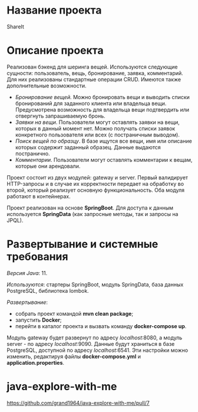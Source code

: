 # Название проекта
ShareIt

# Описание проекта
Реализован бэкенд для шеринга вещей. Используются следующие сущности: пользователь, вещь, бронирование, заявка, комментарий. Для них реализованы стандартные операции CRUD. Имеются также дополнительные возможности.
- *Бронирование вещей.* Можно бронировать вещи и выводить списки бронирований для заданного клиента или владельца вещи. Предусмотрена возможность для владельца вещи подтвердить или отвергнуть запрашиваемую бронь.
- *Заявки на вещи*. Пользователи могут оставлять заявки на вещи, которых в данный момент нет. Можно получать списки заявок конкретного пользователя или всех (с постраничным выводом).   
- *Поиск вещей по образцу*. В базе ищутся все вещи, имя или описание которых содержит заданный образец. Данные выдаются постранично.
- *Комментарии*. Пользователи могут оставлять комментарии к вещам, которые они арендовали.

Проект состоит из двух модулей: gateway и server. Первый валидирует HTTP-запросы и в случае их корректности передает на обработку во второй, который реализует основную функциональность. Оба модуля работают в контейнерах.

Проект реализован на основе **SpringBoot**. Для доступа к данным используется **SpringData** (как запросные методы, так и запросы на JPQL). 

# Развертывание и системные требования
*Версия Java*: 11. 

*Используются*: стартеры SpringBoot, модуль SpringData, база данных PostgreSQL, библиотека lombok. 

*Развертывание*: 
- собрать проект командой **mvn clean package**;
- запустить **Docker**; 
- перейти в каталог проекта и вызвать команду **docker-compose up**.

Модуль gateway будет развернут по адресу *localhost*:8080, а модуль server - по адресу *localhost*:9090. Данные будут храниться в базе PostgreSQL, доступной по адресу *localhost*:6541. Эти настройки можно изменить, редактируя файлы **docker-compose.yml** и **application.properties**. 

# java-explore-with-me
https://github.com/grand1964/java-explore-with-me/pull/7
